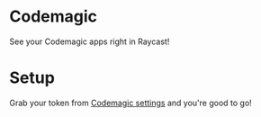 # Codemagic
See your Codemagic apps right in Raycast!

# Setup
Grab your token from [Codemagic settings](https://codemagic.io/settings) and you're good to go!

